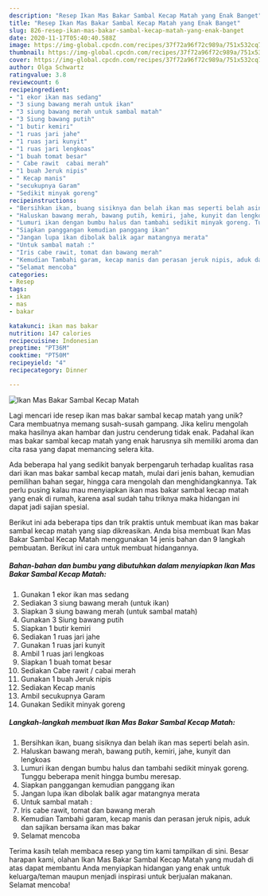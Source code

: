 ```yaml
---
description: "Resep Ikan Mas Bakar Sambal Kecap Matah yang Enak Banget"
title: "Resep Ikan Mas Bakar Sambal Kecap Matah yang Enak Banget"
slug: 826-resep-ikan-mas-bakar-sambal-kecap-matah-yang-enak-banget
date: 2020-11-17T05:40:40.588Z
image: https://img-global.cpcdn.com/recipes/37f72a96f72c989a/751x532cq70/ikan-mas-bakar-sambal-kecap-matah-foto-resep-utama.jpg
thumbnail: https://img-global.cpcdn.com/recipes/37f72a96f72c989a/751x532cq70/ikan-mas-bakar-sambal-kecap-matah-foto-resep-utama.jpg
cover: https://img-global.cpcdn.com/recipes/37f72a96f72c989a/751x532cq70/ikan-mas-bakar-sambal-kecap-matah-foto-resep-utama.jpg
author: Olga Schwartz
ratingvalue: 3.8
reviewcount: 6
recipeingredient:
- "1 ekor ikan mas sedang"
- "3 siung bawang merah untuk ikan"
- "3 siung bawang merah untuk sambal matah"
- "3 Siung bawang putih"
- "1 butir kemiri"
- "1 ruas jari jahe"
- "1 ruas jari kunyit"
- "1 ruas jari lengkoas"
- "1 buah tomat besar"
- " Cabe rawit  cabai merah"
- "1 buah Jeruk nipis"
- " Kecap manis"
- "secukupnya Garam"
- "Sedikit minyak goreng"
recipeinstructions:
- "Bersihkan ikan, buang sisiknya dan belah ikan mas seperti belah asin."
- "Haluskan bawang merah, bawang putih, kemiri, jahe, kunyit dan lengkoas"
- "Lumuri ikan dengan bumbu halus dan tambahi sedikit minyak goreng. Tunggu beberapa menit hingga bumbu meresap."
- "Siapkan panggangan kemudian panggang ikan"
- "Jangan lupa ikan dibolak balik agar matangnya merata"
- "Untuk sambal matah :"
- "Iris cabe rawit, tomat dan bawang merah"
- "Kemudian Tambahi garam, kecap manis dan perasan jeruk nipis, aduk dan sajikan bersama ikan mas bakar"
- "Selamat mencoba"
categories:
- Resep
tags:
- ikan
- mas
- bakar

katakunci: ikan mas bakar 
nutrition: 147 calories
recipecuisine: Indonesian
preptime: "PT36M"
cooktime: "PT50M"
recipeyield: "4"
recipecategory: Dinner

---
```



![Ikan Mas Bakar Sambal Kecap Matah](https://img-global.cpcdn.com/recipes/37f72a96f72c989a/751x532cq70/ikan-mas-bakar-sambal-kecap-matah-foto-resep-utama.jpg)

Lagi mencari ide resep ikan mas bakar sambal kecap matah yang unik? Cara membuatnya memang susah-susah gampang. Jika keliru mengolah maka hasilnya akan hambar dan justru cenderung tidak enak. Padahal ikan mas bakar sambal kecap matah yang enak harusnya sih memiliki aroma dan cita rasa yang dapat memancing selera kita.

Ada beberapa hal yang sedikit banyak berpengaruh terhadap kualitas rasa dari ikan mas bakar sambal kecap matah, mulai dari jenis bahan, kemudian pemilihan bahan segar, hingga cara mengolah dan menghidangkannya. Tak perlu pusing kalau mau menyiapkan ikan mas bakar sambal kecap matah yang enak di rumah, karena asal sudah tahu triknya maka hidangan ini dapat jadi sajian spesial.




Berikut ini ada beberapa tips dan trik praktis untuk membuat ikan mas bakar sambal kecap matah yang siap dikreasikan. Anda bisa membuat Ikan Mas Bakar Sambal Kecap Matah menggunakan 14 jenis bahan dan 9 langkah pembuatan. Berikut ini cara untuk membuat hidangannya.

<!--inarticleads1-->

##### Bahan-bahan dan bumbu yang dibutuhkan dalam menyiapkan Ikan Mas Bakar Sambal Kecap Matah:

1. Gunakan 1 ekor ikan mas sedang
1. Sediakan 3 siung bawang merah (untuk ikan)
1. Siapkan 3 siung bawang merah (untuk sambal matah)
1. Gunakan 3 Siung bawang putih
1. Siapkan 1 butir kemiri
1. Sediakan 1 ruas jari jahe
1. Gunakan 1 ruas jari kunyit
1. Ambil 1 ruas jari lengkoas
1. Siapkan 1 buah tomat besar
1. Sediakan  Cabe rawit / cabai merah
1. Gunakan 1 buah Jeruk nipis
1. Sediakan  Kecap manis
1. Ambil secukupnya Garam
1. Gunakan Sedikit minyak goreng




<!--inarticleads2-->

##### Langkah-langkah membuat Ikan Mas Bakar Sambal Kecap Matah:

1. Bersihkan ikan, buang sisiknya dan belah ikan mas seperti belah asin.
1. Haluskan bawang merah, bawang putih, kemiri, jahe, kunyit dan lengkoas
1. Lumuri ikan dengan bumbu halus dan tambahi sedikit minyak goreng. Tunggu beberapa menit hingga bumbu meresap.
1. Siapkan panggangan kemudian panggang ikan
1. Jangan lupa ikan dibolak balik agar matangnya merata
1. Untuk sambal matah :
1. Iris cabe rawit, tomat dan bawang merah
1. Kemudian Tambahi garam, kecap manis dan perasan jeruk nipis, aduk dan sajikan bersama ikan mas bakar
1. Selamat mencoba




Terima kasih telah membaca resep yang tim kami tampilkan di sini. Besar harapan kami, olahan Ikan Mas Bakar Sambal Kecap Matah yang mudah di atas dapat membantu Anda menyiapkan hidangan yang enak untuk keluarga/teman maupun menjadi inspirasi untuk berjualan makanan. Selamat mencoba!

